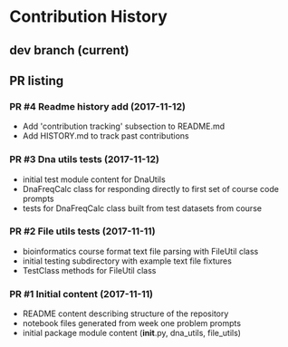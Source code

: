 # Contribution History

## dev branch (current)

## PR listing

### PR #4 Readme history add (2017-11-12)

* Add 'contribution tracking' subsection to README.md
* Add HISTORY.md to track past contributions

### PR #3 Dna utils tests (2017-11-12)

* initial test module content for DnaUtils
* DnaFreqCalc class for responding directly to first set of course code prompts
* tests for DnaFreqCalc class built from test datasets from course

### PR #2 File utils tests (2017-11-11)

* bioinformatics course format text file parsing with FileUtil class
* initial testing subdirectory with example text file fixtures
* TestClass methods for FileUtil class

### PR #1 Initial content (2017-11-11)

* README content describing structure of the repository
* notebook files generated from week one problem prompts
* initial package module content (__init__.py, dna_utils, file_utils)
